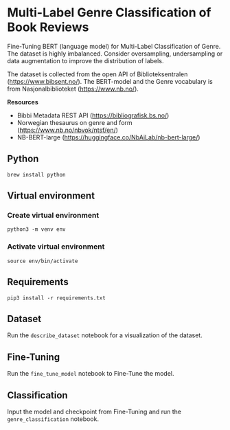 # Multi-Label Genre Classification of Book Reviews

Fine-Tuning BERT (language model) for Multi-Label Classification of Genre. The dataset is highly imbalanced. Consider
oversampling, undersampling or data augmentation to improve the distribution of labels.

The dataset is collected from the open API of Biblioteksentralen (https://www.bibsent.no/). The BERT-model and the Genre
vocabulary is from Nasjonalbiblioteket (https://www.nb.no/).

**Resources**

* Bibbi Metadata REST API (https://bibliografisk.bs.no/)
* Norwegian thesaurus on genre and form (https://www.nb.no/nbvok/ntsf/en/)
* NB-BERT-large (https://huggingface.co/NbAiLab/nb-bert-large/)

## Python

```shell
brew install python
```

## Virtual environment

### Create virtual environment

```shell
python3 -m venv env
```

### Activate virtual environment

```shell
source env/bin/activate
```

## Requirements

```shell
pip3 install -r requirements.txt
```

## Dataset

Run the ```describe_dataset``` notebook for a visualization of the dataset.

## Fine-Tuning

Run the ```fine_tune_model``` notebook to Fine-Tune the model.

## Classification

Input the model and checkpoint from Fine-Tuning and run the ```genre_classification``` notebook.